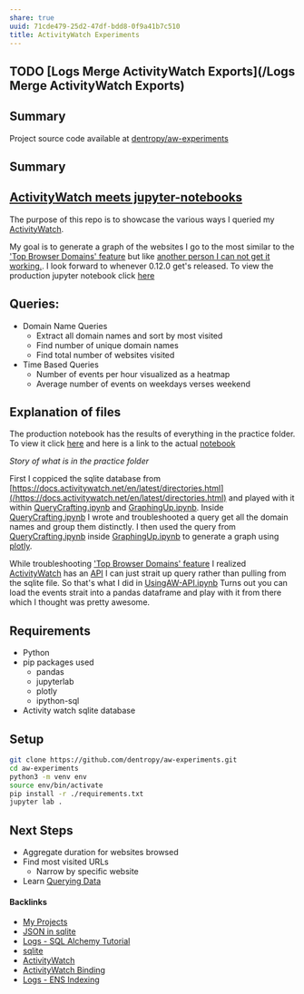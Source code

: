 ```yaml
---
share: true
uuid: 71cde479-25d2-47df-bdd8-0f9a41b7c510
title: ActivityWatch Experiments
---
```

## TODO [Logs Merge ActivityWatch Exports](/Logs Merge ActivityWatch Exports)

## Summary 

Project source code available at  [dentropy/aw-experiments](https://github.com/dentropy/aw-experiments)

## Summary 
## [ActivityWatch meets jupyter-notebooks](https://github.com/dentropy/aw-experiments)


The purpose of this repo is to showcase the various ways I queried my [ActivityWatch](https://github.com/ActivityWatch/activitywatch).

My goal is to generate a graph of the websites I go to the most similar to the ['Top Browser Domains' feature](https://github.com/ActivityWatch/aw-webui/commit/8f443bc1e258c54f1838994e0f1f79e254d86d6a) but like [another person I can not get it working.](https://github.com/ActivityWatch/aw-webui/issues/357). I look forward to whenever 0.12.0 get's released. To view the production jupyter notebook click [here](https://nbviewer.org/github/dentropy/aw-experiments/blob/main/Production.ipynb)

## Queries:

* Domain Name Queries
  * Extract all domain names and sort by most visited
  * Find number of unique domain names
  * Find total number of websites visited
* Time Based Queries
  * Number of events per hour visualized as a heatmap
  * Average number of events on weekdays verses weekend

## Explanation of files

The production notebook has the results of everything in the practice folder. To view it click [here](https://nbviewer.org/github/dentropy/aw-experiments/blob/main/Production.ipynb) and here is a link to the actual [notebook](https://github.com/dentropy/aw-experiments/blob/main/Production.ipynb)

*Story of what is in the practice folder*

First I coppiced the sqlite database from [https://docs.activitywatch.net/en/latest/directories.html](/https://docs.activitywatch.net/en/latest/directories.html) and played with it within [QueryCrafting.ipynb](https://github.com/dentropy/aw-experiments/blob/main/practice/QueryCrafting.ipynb) and [GraphingUp.ipynb](https://github.com/dentropy/aw-experiments/blob/main/practice/GraphingUp.ipynb). Inside [QueryCrafting.ipynb](https://github.com/dentropy/aw-experiments/blob/main/practice/QueryCrafting.ipynb) I wrote and troubleshooted a query get all the domain names and group them distinctly. I then used the query from [QueryCrafting.ipynb](/./QueryCrafting.ipynb) inside [GraphingUp.ipynb](https://github.com/dentropy/aw-experiments/blob/main/practice/QueryCrafting.ipynb) to generate a graph using [plotly](https://plotly.com/python/bar-charts/).

While troubleshooting ['Top Browser Domains' feature](https://github.com/ActivityWatch/aw-webui/commit/8f443bc1e258c54f1838994e0f1f79e254d86d6a) I realized [ActivityWatch](https://github.com/ActivityWatch/activitywatch) has an [API](https://docs.activitywatch.net/en/stable/api.html) I can just strait up query rather than pulling from the sqlite file. So that's what I did in [UsingAW-API.ipynb](https://github.com/dentropy/aw-experiments/blob/main/practice/UsingAW-API.ipynb) Turns out you can load the events strait into a pandas dataframe and play with it from there which I thought was pretty awesome.

## Requirements

* Python
* pip packages used
  * pandas
  * jupyterlab
  * plotly
  * ipython-sql
* Activity watch sqlite database

## Setup

``` bash
git clone https://github.com/dentropy/aw-experiments.git
cd aw-experiments
python3 -m venv env
source env/bin/activate
pip install -r ./requirements.txt
jupyter lab .
```

## Next Steps

* Aggregate duration for websites browsed
* Find most visited URLs
  * Narrow by specific website
* Learn [Querying Data](https://docs.activitywatch.net/en/latest/examples/querying-data.html)


#### Backlinks

* [My Projects](/e76c8ac9-69f3-477f-8015-556e83738432)
* [JSON in sqlite](/b1112011-a44d-4764-bff7-21b74dc2e57c)
* [Logs - SQL Alchemy Tutorial](/8502a9ac-1ae1-42de-97e2-80777ff04908)
* [sqlite](/1a1ccc57-1ba3-4ba7-8db9-9eb945b88d85)
* [ActivityWatch](/c01a2d70-0b4b-4ba3-9149-928494bb231b)
* [ActivityWatch Binding](/cd1a8b02-1c1d-4cef-ae6a-050f9d7ffdc6)
* [Logs - ENS Indexing](/3bbb81b1-154a-494f-acdf-781ad8ff35cf)